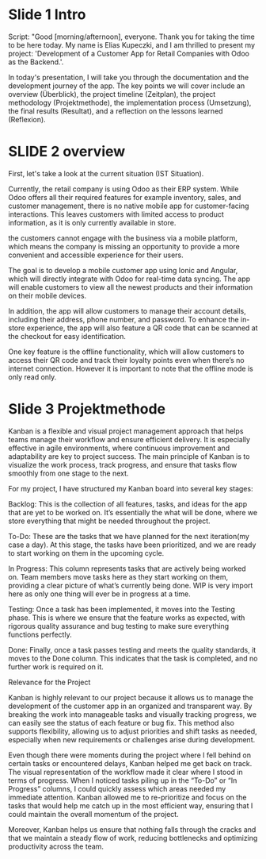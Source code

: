 # Slide 1 Intro 

Script:
"Good [morning/afternoon], everyone. Thank you for taking the time to be here today. My name is Elias Kupeczki, and I am thrilled to present my project: 'Development of a Customer App for Retail Companies with Odoo as the Backend.'.

In today's presentation, I will take you through the documentation and the development journey of the app. The key points we will cover include an overview (Überblick), the project timeline (Zeitplan), the project methodology (Projektmethode), the implementation process (Umsetzung), the final results (Resultat), and a reflection on the lessons learned (Reflexion).
 

# SLIDE 2 overview

First, let's take a look at the current situation (IST Situation).

Currently, the retail company is using Odoo as their ERP system. While Odoo offers all their  required features for  example inventory, sales, and customer management, there is no native mobile app for customer-facing interactions. This leaves customers with limited access to product information, as it is only currently available in store. 

the customers cannot engage with the business via a mobile platform, which means the company is missing an opportunity to provide a more convenient and accessible experience for their users.

The goal is to develop a mobile customer app using Ionic and Angular, which will directly integrate with Odoo for real-time data syncing. The app will enable customers to view all the  newest products and their information on their mobile devices.

In addition, the app will allow customers to manage their account details, including their address, phone number, and password. To enhance the in-store experience, the app will also feature a QR code that can be scanned at the checkout for easy identification.

One key feature is the offline functionality, which will allow customers to access their QR code and track their loyalty points even when there’s no internet connection. However it is important to  note that the offline mode is only read only.


# Slide 3 Projektmethode

Kanban is a flexible and visual project management approach that helps teams manage their workflow and ensure efficient delivery. It is especially effective in agile environments, where continuous improvement and adaptability are key to project success. The main principle of Kanban is to visualize the work process, track progress, and ensure that tasks flow smoothly from one stage to the next.

For my project, I have structured my Kanban board into several key stages:

  Backlog: This is the collection of all features, tasks, and ideas for the app that are yet to be worked on. It’s essentially the what will be done, where we store everything that might be needed throughout the project.

  To-Do: These are the tasks that we have planned for the next iteration(my case a day). At this stage, the tasks have been prioritized, and we are ready to start working on them in the upcoming cycle.

  In Progress: This column represents tasks that are actively being worked on. Team members move tasks here as they start working on them, providing a clear picture of what’s currently being done. WIP is very import here as only one thing will ever be in progress at a time.

  Testing: Once a task has been implemented, it moves into the Testing phase. This is where we ensure that the feature works as expected, with rigorous quality assurance and bug testing to make sure everything functions perfectly.

  Done: Finally, once a task passes testing and meets the quality standards, it moves to the Done column. This indicates that the task is completed, and no further work is required on it.

Relevance for the Project

Kanban is highly relevant to our project because it allows us to manage the development of the customer app in an organized and transparent way. By breaking the work into manageable tasks and visually tracking progress, we can easily see the status of each feature or bug fix. This method also supports flexibility, allowing us to adjust priorities and shift tasks as needed, especially when new requirements or challenges arise during development.

Even though there were moments during the project where I fell behind on certain tasks or encountered delays, Kanban helped me get back on track. The visual representation of the workflow made it clear where I stood in terms of progress. When I noticed tasks piling up in the “To-Do” or “In Progress” columns, I could quickly assess which areas needed my immediate attention. Kanban allowed me to re-prioritize and focus on the tasks that would help me catch up in the most efficient way, ensuring that I could maintain the overall momentum of the project.

Moreover, Kanban helps us ensure that nothing falls through the cracks and that we maintain a steady flow of work, reducing bottlenecks and optimizing productivity across the team.